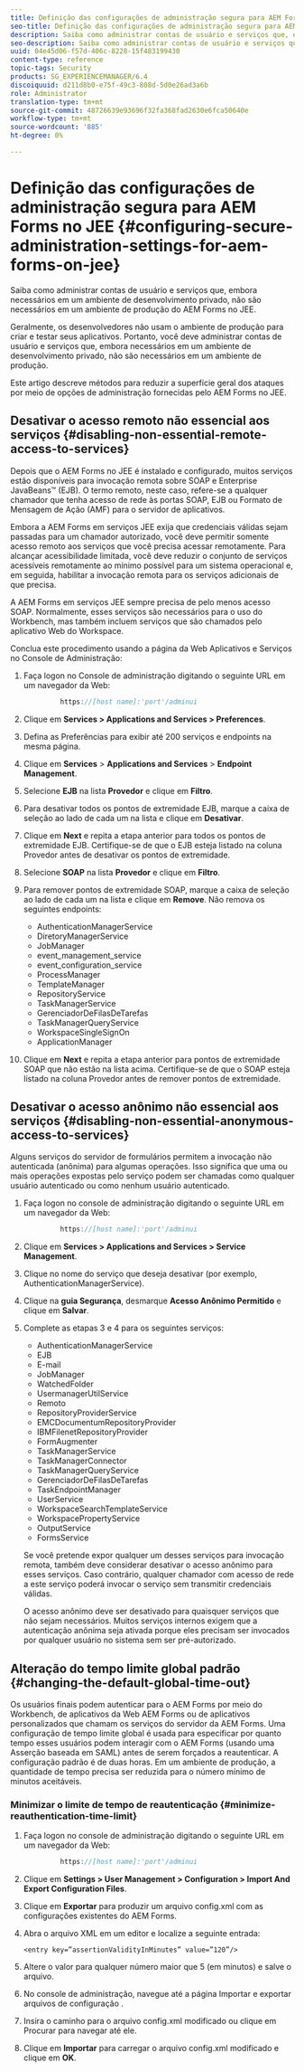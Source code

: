 ```yaml
---
title: Definição das configurações de administração segura para AEM Forms no JEE
seo-title: Definição das configurações de administração segura para AEM Forms no JEE
description: Saiba como administrar contas de usuário e serviços que, embora necessários em um ambiente de desenvolvimento privado, não são necessários em um ambiente de produção do AEM Forms no JEE.
seo-description: Saiba como administrar contas de usuário e serviços que, embora necessários em um ambiente de desenvolvimento privado, não são necessários em um ambiente de produção do AEM Forms no JEE.
uuid: 04e45d06-f57d-406c-8228-15f483199430
content-type: reference
topic-tags: Security
products: SG_EXPERIENCEMANAGER/6.4
discoiquuid: d211d8b0-e75f-49c3-808d-5d0e26ad3a6b
role: Administrator
translation-type: tm+mt
source-git-commit: 48726639e93696f32fa368fad2630e6fca50640e
workflow-type: tm+mt
source-wordcount: '885'
ht-degree: 0%

---
```



# Definição das configurações de administração segura para AEM Forms no JEE {#configuring-secure-administration-settings-for-aem-forms-on-jee}

Saiba como administrar contas de usuário e serviços que, embora necessários em um ambiente de desenvolvimento privado, não são necessários em um ambiente de produção do AEM Forms no JEE.

Geralmente, os desenvolvedores não usam o ambiente de produção para criar e testar seus aplicativos. Portanto, você deve administrar contas de usuário e serviços que, embora necessários em um ambiente de desenvolvimento privado, não são necessários em um ambiente de produção.

Este artigo descreve métodos para reduzir a superfície geral dos ataques por meio de opções de administração fornecidas pelo AEM Forms no JEE.

## Desativar o acesso remoto não essencial aos serviços {#disabling-non-essential-remote-access-to-services}

Depois que o AEM Forms no JEE é instalado e configurado, muitos serviços estão disponíveis para invocação remota sobre SOAP e Enterprise JavaBeans™ (EJB). O termo remoto, neste caso, refere-se a qualquer chamador que tenha acesso de rede às portas SOAP, EJB ou Formato de Mensagem de Ação (AMF) para o servidor de aplicativos.

Embora a AEM Forms em serviços JEE exija que credenciais válidas sejam passadas para um chamador autorizado, você deve permitir somente acesso remoto aos serviços que você precisa acessar remotamente. Para alcançar acessibilidade limitada, você deve reduzir o conjunto de serviços acessíveis remotamente ao mínimo possível para um sistema operacional e, em seguida, habilitar a invocação remota para os serviços adicionais de que precisa.

A AEM Forms em serviços JEE sempre precisa de pelo menos acesso SOAP. Normalmente, esses serviços são necessários para o uso do Workbench, mas também incluem serviços que são chamados pelo aplicativo Web do Workspace.

Conclua este procedimento usando a página da Web Aplicativos e Serviços no Console de Administração:

1. Faça logon no Console de administração digitando o seguinte URL em um navegador da Web:

   ```java
            https://[host name]:'port'/adminui
   ```

1. Clique em **Services > Applications and Services > Preferences**.
1. Defina as Preferências para exibir até 200 serviços e endpoints na mesma página.
1. Clique em **Services** > **Applications and Services** > **Endpoint Management**.
1. Selecione **EJB** na lista **Provedor** e clique em **Filtro**.
1. Para desativar todos os pontos de extremidade EJB, marque a caixa de seleção ao lado de cada um na lista e clique em **Desativar**.
1. Clique em **Next** e repita a etapa anterior para todos os pontos de extremidade EJB. Certifique-se de que o EJB esteja listado na coluna Provedor antes de desativar os pontos de extremidade.
1. Selecione **SOAP** na lista **Provedor** e clique em **Filtro**.
1. Para remover pontos de extremidade SOAP, marque a caixa de seleção ao lado de cada um na lista e clique em **Remove**. Não remova os seguintes endpoints:

   * AuthenticationManagerService
   * DiretoryManagerService
   * JobManager
   * event_management_service
   * event_configuration_service
   * ProcessManager
   * TemplateManager
   * RepositoryService
   * TaskManagerService
   * GerenciadorDeFilasDeTarefas
   * TaskManagerQueryService
   * WorkspaceSingleSignOn
   * ApplicationManager

1. Clique em **Next** e repita a etapa anterior para pontos de extremidade SOAP que não estão na lista acima. Certifique-se de que o SOAP esteja listado na coluna Provedor antes de remover pontos de extremidade.

## Desativar o acesso anônimo não essencial aos serviços {#disabling-non-essential-anonymous-access-to-services}

Alguns serviços do servidor de formulários permitem a invocação não autenticada (anônima) para algumas operações. Isso significa que uma ou mais operações expostas pelo serviço podem ser chamadas como qualquer usuário autenticado ou como nenhum usuário autenticado.

1. Faça logon no console de administração digitando o seguinte URL em um navegador da Web:

   ```java
            https://[host name]:'port'/adminui
   ```

1. Clique em **Services > Applications and Services > Service Management**.
1. Clique no nome do serviço que deseja desativar (por exemplo, AuthenticationManagerService).
1. Clique na **guia Segurança**, desmarque **Acesso Anônimo Permitido** e clique em **Salvar**.
1. Complete as etapas 3 e 4 para os seguintes serviços:

   * AuthenticationManagerService
   * EJB
   * E-mail
   * JobManager
   * WatchedFolder
   * UsermanagerUtilService
   * Remoto
   * RepositoryProviderService
   * EMCDocumentumRepositoryProvider
   * IBMFilenetRepositoryProvider
   * FormAugmenter
   * TaskManagerService
   * TaskManagerConnector
   * TaskManagerQueryService
   * GerenciadorDeFilasDeTarefas
   * TaskEndpointManager
   * UserService
   * WorkspaceSearchTemplateService
   * WorkspacePropertyService
   * OutputService
   * FormsService

   Se você pretende expor qualquer um desses serviços para invocação remota, também deve considerar desativar o acesso anônimo para esses serviços. Caso contrário, qualquer chamador com acesso de rede a este serviço poderá invocar o serviço sem transmitir credenciais válidas.

   O acesso anônimo deve ser desativado para quaisquer serviços que não sejam necessários. Muitos serviços internos exigem que a autenticação anônima seja ativada porque eles precisam ser invocados por qualquer usuário no sistema sem ser pré-autorizado.

## Alteração do tempo limite global padrão {#changing-the-default-global-time-out}

Os usuários finais podem autenticar para o AEM Forms por meio do Workbench, de aplicativos da Web AEM Forms ou de aplicativos personalizados que chamam os serviços do servidor da AEM Forms. Uma configuração de tempo limite global é usada para especificar por quanto tempo esses usuários podem interagir com o AEM Forms (usando uma Asserção baseada em SAML) antes de serem forçados a reautenticar. A configuração padrão é de duas horas. Em um ambiente de produção, a quantidade de tempo precisa ser reduzida para o número mínimo de minutos aceitáveis.

### Minimizar o limite de tempo de reautenticação {#minimize-reauthentication-time-limit}

1. Faça logon no console de administração digitando o seguinte URL em um navegador da Web:

   ```java
            https://[host name]:'port'/adminui
   ```

1. Clique em **Settings > User Management > Configuration > Import And Export Configuration Files**.
1. Clique em **Exportar** para produzir um arquivo config.xml com as configurações existentes do AEM Forms.
1. Abra o arquivo XML em um editor e localize a seguinte entrada:

   `<entry key=”assertionValidityInMinutes” value=”120”/>`

1. Altere o valor para qualquer número maior que 5 (em minutos) e salve o arquivo.
1. No console de administração, navegue até a página Importar e exportar arquivos de configuração .
1. Insira o caminho para o arquivo config.xml modificado ou clique em Procurar para navegar até ele.
1. Clique em **Importar** para carregar o arquivo config.xml modificado e clique em **OK**.

